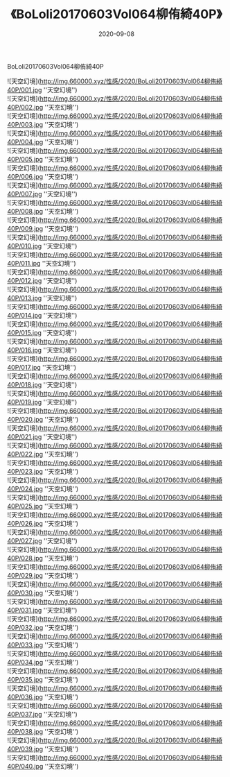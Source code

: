 ﻿---
layout: post
title:  《BoLoli20170603Vol064柳侑綺40P》
date:   2020-09-08
img: http://img.660000.xyz/性感/2020/BoLoli20170603Vol064柳侑綺40P/000.jpg
categories: [美女, 性感, 泳衣]
---

BoLoli20170603Vol064柳侑綺40P



![天空幻境](http://img.660000.xyz/性感/2020/BoLoli20170603Vol064柳侑綺40P/001.jpg ''天空幻境'') <br>
![天空幻境](http://img.660000.xyz/性感/2020/BoLoli20170603Vol064柳侑綺40P/002.jpg ''天空幻境'') <br>
![天空幻境](http://img.660000.xyz/性感/2020/BoLoli20170603Vol064柳侑綺40P/003.jpg ''天空幻境'') <br>
![天空幻境](http://img.660000.xyz/性感/2020/BoLoli20170603Vol064柳侑綺40P/004.jpg ''天空幻境'') <br>
![天空幻境](http://img.660000.xyz/性感/2020/BoLoli20170603Vol064柳侑綺40P/005.jpg ''天空幻境'') <br>
![天空幻境](http://img.660000.xyz/性感/2020/BoLoli20170603Vol064柳侑綺40P/006.jpg ''天空幻境'') <br>
![天空幻境](http://img.660000.xyz/性感/2020/BoLoli20170603Vol064柳侑綺40P/007.jpg ''天空幻境'') <br>
![天空幻境](http://img.660000.xyz/性感/2020/BoLoli20170603Vol064柳侑綺40P/008.jpg ''天空幻境'') <br>
![天空幻境](http://img.660000.xyz/性感/2020/BoLoli20170603Vol064柳侑綺40P/009.jpg ''天空幻境'') <br>
![天空幻境](http://img.660000.xyz/性感/2020/BoLoli20170603Vol064柳侑綺40P/010.jpg ''天空幻境'') <br>
![天空幻境](http://img.660000.xyz/性感/2020/BoLoli20170603Vol064柳侑綺40P/011.jpg ''天空幻境'') <br>
![天空幻境](http://img.660000.xyz/性感/2020/BoLoli20170603Vol064柳侑綺40P/012.jpg ''天空幻境'') <br>
![天空幻境](http://img.660000.xyz/性感/2020/BoLoli20170603Vol064柳侑綺40P/013.jpg ''天空幻境'') <br>
![天空幻境](http://img.660000.xyz/性感/2020/BoLoli20170603Vol064柳侑綺40P/014.jpg ''天空幻境'') <br>
![天空幻境](http://img.660000.xyz/性感/2020/BoLoli20170603Vol064柳侑綺40P/015.jpg ''天空幻境'') <br>
![天空幻境](http://img.660000.xyz/性感/2020/BoLoli20170603Vol064柳侑綺40P/016.jpg ''天空幻境'') <br>
![天空幻境](http://img.660000.xyz/性感/2020/BoLoli20170603Vol064柳侑綺40P/017.jpg ''天空幻境'') <br>
![天空幻境](http://img.660000.xyz/性感/2020/BoLoli20170603Vol064柳侑綺40P/018.jpg ''天空幻境'') <br>
![天空幻境](http://img.660000.xyz/性感/2020/BoLoli20170603Vol064柳侑綺40P/019.jpg ''天空幻境'') <br>
![天空幻境](http://img.660000.xyz/性感/2020/BoLoli20170603Vol064柳侑綺40P/020.jpg ''天空幻境'') <br>
![天空幻境](http://img.660000.xyz/性感/2020/BoLoli20170603Vol064柳侑綺40P/021.jpg ''天空幻境'') <br>
![天空幻境](http://img.660000.xyz/性感/2020/BoLoli20170603Vol064柳侑綺40P/022.jpg ''天空幻境'') <br>
![天空幻境](http://img.660000.xyz/性感/2020/BoLoli20170603Vol064柳侑綺40P/023.jpg ''天空幻境'') <br>
![天空幻境](http://img.660000.xyz/性感/2020/BoLoli20170603Vol064柳侑綺40P/024.jpg ''天空幻境'') <br>
![天空幻境](http://img.660000.xyz/性感/2020/BoLoli20170603Vol064柳侑綺40P/025.jpg ''天空幻境'') <br>
![天空幻境](http://img.660000.xyz/性感/2020/BoLoli20170603Vol064柳侑綺40P/026.jpg ''天空幻境'') <br>
![天空幻境](http://img.660000.xyz/性感/2020/BoLoli20170603Vol064柳侑綺40P/027.jpg ''天空幻境'') <br>
![天空幻境](http://img.660000.xyz/性感/2020/BoLoli20170603Vol064柳侑綺40P/028.jpg ''天空幻境'') <br>
![天空幻境](http://img.660000.xyz/性感/2020/BoLoli20170603Vol064柳侑綺40P/029.jpg ''天空幻境'') <br>
![天空幻境](http://img.660000.xyz/性感/2020/BoLoli20170603Vol064柳侑綺40P/030.jpg ''天空幻境'') <br>
![天空幻境](http://img.660000.xyz/性感/2020/BoLoli20170603Vol064柳侑綺40P/031.jpg ''天空幻境'') <br>
![天空幻境](http://img.660000.xyz/性感/2020/BoLoli20170603Vol064柳侑綺40P/032.jpg ''天空幻境'') <br>
![天空幻境](http://img.660000.xyz/性感/2020/BoLoli20170603Vol064柳侑綺40P/033.jpg ''天空幻境'') <br>
![天空幻境](http://img.660000.xyz/性感/2020/BoLoli20170603Vol064柳侑綺40P/034.jpg ''天空幻境'') <br>
![天空幻境](http://img.660000.xyz/性感/2020/BoLoli20170603Vol064柳侑綺40P/035.jpg ''天空幻境'') <br>
![天空幻境](http://img.660000.xyz/性感/2020/BoLoli20170603Vol064柳侑綺40P/036.jpg ''天空幻境'') <br>
![天空幻境](http://img.660000.xyz/性感/2020/BoLoli20170603Vol064柳侑綺40P/037.jpg ''天空幻境'') <br>
![天空幻境](http://img.660000.xyz/性感/2020/BoLoli20170603Vol064柳侑綺40P/038.jpg ''天空幻境'') <br>
![天空幻境](http://img.660000.xyz/性感/2020/BoLoli20170603Vol064柳侑綺40P/039.jpg ''天空幻境'') <br>
![天空幻境](http://img.660000.xyz/性感/2020/BoLoli20170603Vol064柳侑綺40P/040.jpg ''天空幻境'') <br>